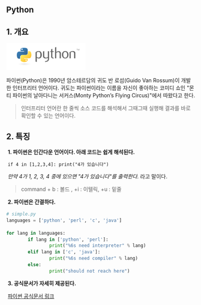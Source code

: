 ## Python 



## 1. 개요 

![pahkey_KRRKrp](markdown_first_practice.assets/pahkey_KRRKrp.png)

파이썬(Python)은 1990년 암스테르담의 귀도 반 로섬(Guido Van Rossum)이 개발한 인터프리터 언어이다. 귀도는 파이썬이라는 이름을 자신이 좋아하는 코미디 쇼인 "몬티 파이썬의 날아다니는 서커스(Monty Python’s Flying Circus)"에서 따왔다고 한다.

> 인터프리터 언어란 한 줄씩 소스 코드를 해석해서 그때그때 실행해 결과를 바로 확인할 수 있는 언어이다.



## 2. 특징

​	**1. 파이썬은 인간다운 언어이다. 아래 코드는 쉽게 해석된다.**

​		`if 4 in [1,2,3,4]: print("4가 있습니다")`

​		*만약 4가 1, 2, 3, 4 중에 있으면 "4가 있습니다"를 출력한다.*  라고 말이다.

> command + b : 볼드 , +i : 이텔릭, +u : 밑줄

​	**2. 파이썬은 간결하다.**

```python
# simple.py
languages = ['python', 'perl', 'c', 'java']

for lang in languages:
		if lang in ['python', 'perl']:
				print("%6s need interpreter" % lang)
		elif lang in ['c', 'java']:
				print("%6s need compiler" % lang)
		else:
				print("should not reach here")
```

​	**3. 공식문서가 자세히 제공된다.**

​	[파이썬 공식문서 링크](https://docs.python.org/3/)





   